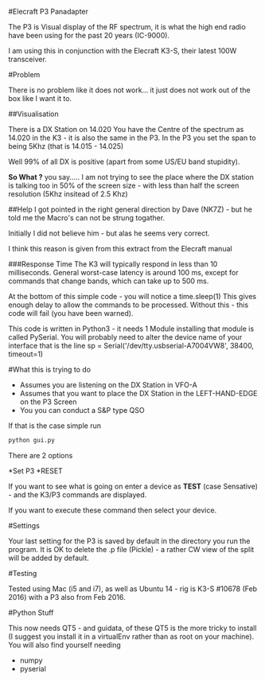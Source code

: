 #Elecraft P3 Panadapter

The P3 is Visual display of the RF spectrum, it is what the high end radio have been using for the past 20 years (IC-9000).

I am using this in conjunction with the Elecraft K3-S, their latest 100W transceiver.


#Problem

There is no problem like it does not work... it just does not work out of the box like I want it to.


##Visualisation


There is a DX Station on 14.020
You have the Centre of the spectrum as 14.020 in the K3 - it is also the same in the P3.
In the P3 you set the span to being 5Khz (that is 14.015 - 14.025)

Well 99% of all DX is positive (apart from some US/EU band stupidity).

**So What ?** you say..... I am not trying to see the place where the DX station is talking too in 50% of the screen size - with less than half the screen resolution (5Khz insitead of 2.5 Khz)


##Help
I got pointed in the right general direction by Dave (NK7Z) - but he told me the Macro's can not be strung togather.

Initially I did not believe him - but alas he seems very correct.

I think this reason is given from this extract from the Elecraft manual

###Response Time
The K3 will typically respond in less than 10 milliseconds. General worst-case latency is around 100 ms, except for commands that change bands, which can take up to 500 ms. 

At the bottom of this simple code - you will notice a time.sleep(1) This gives enough delay to allow the commands to be processed. Without this - this code will fail (you have been warned).


This code is written in Python3 - it needs 1 Module installing that module is called PySerial. You will probably need to alter the device name of your interface that is the line sp = Serial('/dev/tty.usbserial-A7004VW8', 38400, timeout=1)



#What this is trying to do

  * Assumes you are listening on the DX Station in VFO-A
  * Assumes that you want to place the DX Station in the LEFT-HAND-EDGE on the P3 Screen
  * You you can conduct a S&P type QSO


If that is the case simple run

```python
python gui.py
```

There are 2 options 

  *Set P3
  *RESET

If you want to see what is going on enter a device as **TEST** (case Sensative) - and the K3/P3 commands are displayed.

If you want to execute these command then select your device.

#Settings

Your last setting for the P3 is saved by default in the directory you run the program. It is OK to delete the .p file (Pickle) - a rather CW view of the split will be added by default.

#Testing

Tested using Mac (i5 and i7), as well as Ubuntu 14 - rig is K3-S #10678 (Feb 2016) with a P3 also from Feb 2016.

#Python Stuff

This now needs QT5 - and guidata, of these QT5 is the more tricky to install (I suggest you install it in a virtualEnv rather than as root on your machine). You will also find yourself needing

  * numpy
  * pyserial



